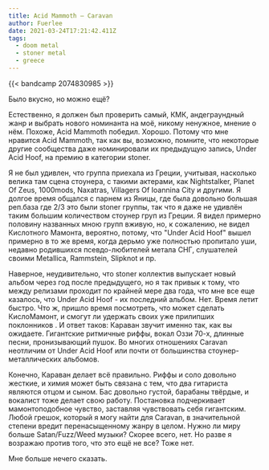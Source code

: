 ```yaml
---
title: Acid Mammoth — Caravan
author: Fuerlee
date: 2021-03-24T17:21:42.411Z
tags:
  - doom metal
  - stoner metal
  - greece
---
```

{{< bandcamp 2074830985 >}}

Было вкусно, но можно ещё?

Естественно, я должен был проверить самый, КМК, андеграундный жанр и выбрать нового номинанта на моё, никому ненужное, мнение о нём. Похоже, Acid Mammoth победил. Хорошо. Потому что мне нравится Acid Mammoth, так как вы, возможно, помните, что некоторые другие сообщества даже номинировали их предыдущую запись, Under Acid Hoof, на премию в категории stoner.

Я не был удивлен, что группа приехала из Греции, учитывая, насколько велика там сцена стоунера, с такими актерами, как Nightstalker, Planet Of Zeus, 1000mods, Naxatras, Villagers Of Ioannina City и другими. Я долгое время общался с парнем из Яницы, где была довольно большая реп.база где 2/3 это были stoner группы, так что я даже не удивлён таким большим количеством стоунер груп из Греции. Я видел примерно половину названных мною групп вживую, но, к сожалению, не видел Кислотного Мамонта, вероятно, потому, что "Under Acid Hoof" вышел примерно в то же время, когда дерьмо уже полностью пропитало уши, недавно родившихся псевдо-любителей метала СНГ, слушателей своими Metallica, Rammstein, Slipknot и пр.

Наверное, неудивительно, что stoner коллектив выпускает новый альбом через год после предыдущего, но я так привык к тому, что между релизами проходит по крайней мере два года, что мне все еще казалось, что Under Acid Hoof - их последний альбом. Нет. Время летит быстро. Что ж, пришло время посмотреть, что может сделать КислоМамонт, и смогут ли удержать своих уже прилипших поклонников . И ответ таков: Караван звучит именно так, как вы ожидаете. Гигантские ритмичные риффы, вокал Оззи 70-х, длинные песни, пронизывающий пушок. Во многих отношениях Caravan неотличим от Under Acid Hoof или почти от большинства стоунер-металлических альбомов.

Конечно, Караван делает всё правильно. Риффы и соло довольно жесткие, и химия может быть связана с тем, что два гитариста являются отцом и сыном. Бас довольно густой, барабаны твёрдые, и вокалист тоже делает свою работу. Постановка подчеркивает мамонтоподобное чувство, заставляя чувствовать себя гигантским. Любой грешок, который я могу найти для Caravan, в значительной степени вредит перенасыщенному жанру в целом. Нужно ли миру больше Satan/Fuzz/Weed музыки? Скорее всего, нет. Но разве я возражаю против того, что это ещё не все? Тоже нет.

Мне больше нечего сказать.